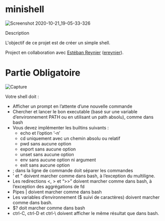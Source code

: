 # minishell

![Screenshot 2020-10-21_19-05-33-326](https://user-images.githubusercontent.com/45235527/96753610-698e7080-13d0-11eb-9461-d3351c9208d7.png)

Description

L'objectif de ce projet est de créer un simple shell.

Project en collaboration avec <a href="https://github.com/ereynier">Estéban Reynier</a> (<a href="https://profile.intra.42.fr/users/ereynier">ereynier</a>).


# Partie Obligatoire

![Capture](https://user-images.githubusercontent.com/45235527/96900125-09600300-1492-11eb-9e2a-39831a49f01d.PNG)

Votre shell doit :

- Afficher un prompt en l’attente d’une nouvelle commande
- Chercher et lancer le bon executable (basé sur une variable d’environnement PATH ou en utilisant un path absolu), comme dans bash
- Vous devez implémenter les builtins suivants :
  - echo et l’option ’-n’
  - cd uniquement avec un chemin absolu ou relatif
  - pwd sans aucune option
  - export sans aucune option
  - unset sans aucune option
  - env sans aucune option ni argument
  - exit sans aucune option
- ; dans la ligne de commande doit séparer les commandes
- ’ et " doivent marcher comme dans bash, à l’exception du multiligne.
- Les redirections <, > et “>>” doivent marcher comme dans bash, à l’exception des aggrégations de fd
- Pipes | doivent marcher comme dans bash
- Les variables d’environnement ($ suivi de caractères) doivent marcher comme dans bash.
- $? doit marcher comme dans bash
- ctrl-C, ctrl-D et ctrl-\ doivent afficher le même résultat que dans bash.

